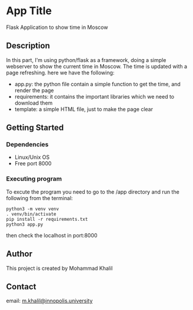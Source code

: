 # App Title

Flask Application to show time in Moscow

## Description

In this part, I'm using python/flask as a framework, doing a simple webserver to show the current time in Moscow. The time is updated with a page refreshing.
here we have the following:
* app.py: the python file contain a simple function to get the time, and render the page
* requirements: it contains the important libraries which we need to download them
* template: a simple HTML file, just to make the page clear


## Getting Started

### Dependencies

* Linux/Unix OS
* Free port 8000

### Executing program
To excute the program you need to go to the  /app directory and run the following from the terminal:

```
python3 -m venv venv
. venv/bin/activate
pip install -r requirements.txt
python3 app.py
```

then check the localhost in port:8000


## Author 
This project is created by Mohammad Khalil 

## Contact 
email: m.khalil@innopolis.university

